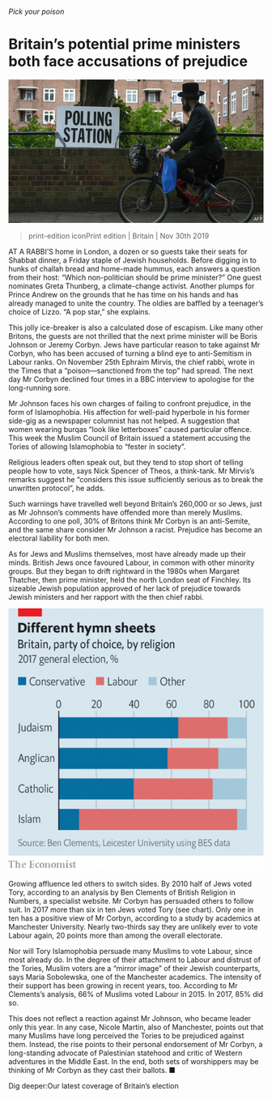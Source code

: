 ###### Pick your poison

# Britain’s potential prime ministers both face accusations of prejudice 

![image](images/20191130_brp504.jpg) 

> print-edition iconPrint edition | Britain | Nov 30th 2019 

AT A RABBI’S home in London, a dozen or so guests take their seats for Shabbat dinner, a Friday staple of Jewish households. Before digging in to hunks of challah bread and home-made hummus, each answers a question from their host: “Which non-politician should be prime minister?” One guest nominates Greta Thunberg, a climate-change activist. Another plumps for Prince Andrew on the grounds that he has time on his hands and has already managed to unite the country. The oldies are baffled by a teenager’s choice of Lizzo. “A pop star,” she explains. 

This jolly ice-breaker is also a calculated dose of escapism. Like many other Britons, the guests are not thrilled that the next prime minister will be Boris Johnson or Jeremy Corbyn. Jews have particular reason to take against Mr Corbyn, who has been accused of turning a blind eye to anti-Semitism in Labour ranks. On November 25th Ephraim Mirvis, the chief rabbi, wrote in the Times that a “poison—sanctioned from the top” had spread. The next day Mr Corbyn declined four times in a BBC interview to apologise for the long-running sore. 

Mr Johnson faces his own charges of failing to confront prejudice, in the form of Islamophobia. His affection for well-paid hyperbole in his former side-gig as a newspaper columnist has not helped. A suggestion that women wearing burqas “look like letterboxes” caused particular offence. This week the Muslim Council of Britain issued a statement accusing the Tories of allowing Islamophobia to “fester in society”. 

Religious leaders often speak out, but they tend to stop short of telling people how to vote, says Nick Spencer of Theos, a think-tank. Mr Mirvis’s remarks suggest he “considers this issue sufficiently serious as to break the unwritten protocol”, he adds. 

Such warnings have travelled well beyond Britain’s 260,000 or so Jews, just as Mr Johnson’s comments have offended more than merely Muslims. According to one poll, 30% of Britons think Mr Corbyn is an anti-Semite, and the same share consider Mr Johnson a racist. Prejudice has become an electoral liability for both men. 

As for Jews and Muslims themselves, most have already made up their minds. British Jews once favoured Labour, in common with other minority groups. But they began to drift rightward in the 1980s when Margaret Thatcher, then prime minister, held the north London seat of Finchley. Its sizeable Jewish population approved of her lack of prejudice towards Jewish ministers and her rapport with the then chief rabbi. 

![image](images/20191130_BRC189.png) 

Growing affluence led others to switch sides. By 2010 half of Jews voted Tory, according to an analysis by Ben Clements of British Religion in Numbers, a specialist website. Mr Corbyn has persuaded others to follow suit. In 2017 more than six in ten Jews voted Tory (see chart). Only one in ten has a positive view of Mr Corbyn, according to a study by academics at Manchester University. Nearly two-thirds say they are unlikely ever to vote Labour again, 20 points more than among the overall electorate. 

Nor will Tory Islamophobia persuade many Muslims to vote Labour, since most already do. In the degree of their attachment to Labour and distrust of the Tories, Muslim voters are a “mirror image” of their Jewish counterparts, says Maria Sobolewska, one of the Manchester academics. The intensity of their support has been growing in recent years, too. According to Mr Clements’s analysis, 66% of Muslims voted Labour in 2015. In 2017, 85% did so. 

This does not reflect a reaction against Mr Johnson, who became leader only this year. In any case, Nicole Martin, also of Manchester, points out that many Muslims have long perceived the Tories to be prejudiced against them. Instead, the rise points to their personal endorsement of Mr Corbyn, a long-standing advocate of Palestinian statehood and critic of Western adventures in the Middle East. In the end, both sets of worshippers may be thinking of Mr Corbyn as they cast their ballots. ■ 

Dig deeper:Our latest coverage of Britain’s election 

